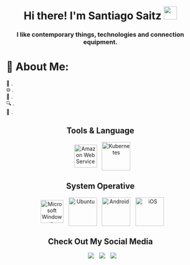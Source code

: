 <h1 align="center"><b>Hi there! I'm Santiago Saitz </b><img src="https://media.giphy.com/media/hvRJCLFzcasrR4ia7z/giphy.gif" width="35"></h1>

### <div align="center">I like contemporary things, technologies and connection equipment.</div>

# 💫 About Me:
🚀         .<br>
🌐         .<br>
📘         .<br>
🔍         .<br>
🌟         .<br>

<div align="center">



## Tools & Language
<div align="center">

<a style="margin-left: 10px;"  target="_blank" href="https://aws.amazon.com/es/">
<img  align="center" alt="Amazon Web Service" width="61px" src="https://img.icons8.com/?size=95&id=nTxnreeoeQxh&format=png&color=000000"></a>
<a style="margin-left: 10px;"  target="_blank" href="https://www.kubernetes.com">
<img  align="center" alt="Kubernetes"         width="76px" src="https://img.icons8.com/?size=95&id=cvzmaEA4kC0o&format=png&color=000000"></a>

## System Operative
<div align="center">

<a style="margin-left: 10px;"  target="_blank" href="https:www.microsoft.com">
<img  align="center" alt="Microsoft Windows" width="61px" src="https://img.icons8.com/?size=100&id=rnDRdafowTuf&format=png&color=000000"></a>

<a style="margin-left: 10px;"  target="_blank" href="https://ubuntu.com">
<img  align="center" alt="Ubuntu"         width="76px" src="https://img.icons8.com/?size=100&id=C9ymZjyMhkw3&format=png&color=000000"></a>

<a style="margin-left: 10px;"  target="_blank" href="https://www.android.com">
<img  align="center" alt="Android"         width="76px" src="https://img.icons8.com/?size=100&id=85teqgyHVFW4&format=png&color=FFFFFF"></a>

<a style="margin-left: 10px;"  target="_blank" href="https://www.ios.com">
<img  align="center" alt="iOS"         width="76px" src="https://img.icons8.com/?size=100&id=20822&format=png&color=22C3E6"></a>




## Check Out My Social Media
<div align="center">

<a style="margin-left: 10px;"  target="_blank" href="https://www.linkedin.com/in/santiagosaitz/">
<img src="https://img.icons8.com/?size=90&id=67570&format=png&color=000000"></a>

<a style="margin-left: 10px;" target="_blank" href="hhttps://github.com/santiagosaitz">
<img src="https://img.icons8.com/?size=90&id=iEBcQcM9rnZ9&format=png&color=000000"></a>

<a style="margin-left: 10px;" target="_blank" href="https://www.instagram.com/santiagoimaginario/">
<img src="https://img.icons8.com/?size=90&id=102339&format=png&color=000000"></a>


  
